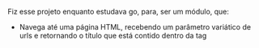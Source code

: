 Fiz esse projeto enquanto estudava go, para, ser um módulo, que:
- Navega até uma página HTML, recebendo um parâmetro variático de urls e retornando o título que está contido dentro da tag <title> das urls passadas.